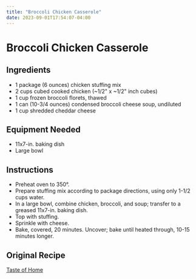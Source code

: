 ```yaml
---
title: "Broccoli Chicken Casserole"
date: 2023-09-01T17:54:07-04:00
---
```


# Broccoli Chicken Casserole

## Ingredients

- 1 package (6 ounces) chicken stuffing mix
- 2 cups cubed cooked chicken (~1/2" x ~1/2" inch cubes)
- 1 cup frozen broccoli florets, thawed
- 1 can (10-3/4 ounces) condensed broccoli cheese soup, undiluted
- 1 cup shredded cheddar cheese

## Equipment Needed

- 11x7-in. baking dish
- Large bowl

## Instructions

- Preheat oven to 350°.
- Prepare stuffing mix according to package directions, using only 1-1/2 cups water.
- In a large bowl, combine chicken, broccoli, and soup; transfer to a greased 11x7-in. baking dish.
- Top with stuffing.
- Sprinkle with cheese.
- Bake, covered, 20 minutes. Uncover; bake until heated through, 10-15 minutes longer.

## Original Recipe

[Taste of Home](https://www.tasteofhome.com/recipes/contest-winning-broccoli-chicken-casserole/)